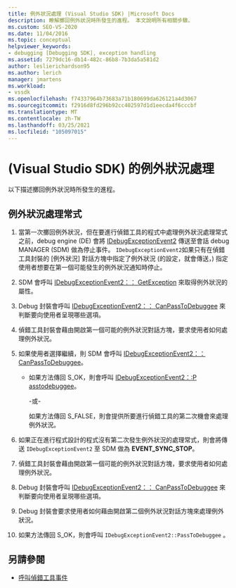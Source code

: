 ```yaml
---
title: 例外狀況處理 (Visual Studio SDK) |Microsoft Docs
description: 瞭解擲回例外狀況時所發生的進程。 本文說明所有相關步驟。
ms.custom: SEO-VS-2020
ms.date: 11/04/2016
ms.topic: conceptual
helpviewer_keywords:
- debugging [Debugging SDK], exception handling
ms.assetid: 7279dc16-db14-482c-86b8-7b3da5a581d2
author: leslierichardson95
ms.author: lerich
manager: jmartens
ms.workload:
- vssdk
ms.openlocfilehash: f74337964b73683a71b180699da626121a4d3067
ms.sourcegitcommit: f2916d8fd296b92cc402597d1d1eecda4f6cccbf
ms.translationtype: MT
ms.contentlocale: zh-TW
ms.lasthandoff: 03/25/2021
ms.locfileid: "105097015"
---
```

# <a name="exception-handling-visual-studio-sdk"></a> (Visual Studio SDK) 的例外狀況處理
以下描述擲回例外狀況時所發生的進程。

## <a name="exception-handling-process"></a>例外狀況處理常式

1. 當第一次擲回例外狀況，但在要進行偵錯工具的程式中處理例外狀況處理常式之前，debug engine (DE) 會將 [IDebugExceptionEvent2](../../extensibility/debugger/reference/idebugexceptionevent2.md) 傳送至會話 debug MANAGER (SDM) 做為停止事件。 `IDebugExceptionEvent2`如果只有在偵錯工具封裝的 [例外狀況] 對話方塊中指定了例外狀況 (的設定，就會傳送，) 指定使用者想要在第一個可能發生的例外狀況通知時停止。

2. SDM 會呼叫 [IDebugExceptionEvent2：： GetException](../../extensibility/debugger/reference/idebugexceptionevent2-getexception.md) 來取得例外狀況的屬性。

3. Debug 封裝會呼叫 [IDebugExceptionEvent2：： CanPassToDebuggee](../../extensibility/debugger/reference/idebugexceptionevent2-canpasstodebuggee.md) 來判斷要向使用者呈現哪些選項。

4. 偵錯工具封裝會藉由開啟第一個可能的例外狀況對話方塊，要求使用者如何處理例外狀況。

5. 如果使用者選擇繼續，則 SDM 會呼叫 [IDebugExceptionEvent2：： CanPassToDebuggee](../../extensibility/debugger/reference/idebugexceptionevent2-canpasstodebuggee.md)。

    - 如果方法傳回 S_OK，則會呼叫 [IDebugExceptionEvent2：:P asstodebuggee](../../extensibility/debugger/reference/idebugexceptionevent2-passtodebuggee.md)。

         -或-

         如果方法傳回 S_FALSE，則會提供所要進行偵錯工具的第二次機會來處理例外狀況。

6. 如果正在進行程式設計的程式沒有第二次發生例外狀況的處理常式，則會將傳送 `IDebugExceptionEvent2` 至 SDM 做為 **EVENT_SYNC_STOP**。

7. 偵錯工具封裝會藉由開啟第一個可能的例外狀況對話方塊，要求使用者如何處理例外狀況。

8. Debug 封裝會呼叫 [IDebugExceptionEvent2：： CanPassToDebuggee](../../extensibility/debugger/reference/idebugexceptionevent2-canpasstodebuggee.md) 來判斷要向使用者呈現哪些選項。

9. Debug 封裝會要求使用者如何藉由開啟第二個例外狀況對話方塊來處理例外狀況。

10. 如果方法傳回 S_OK，則會呼叫 `IDebugExceptionEvent2::PassToDebuggee` 。

## <a name="see-also"></a>另請參閱
- [呼叫偵錯工具事件](../../extensibility/debugger/calling-debugger-events.md)
